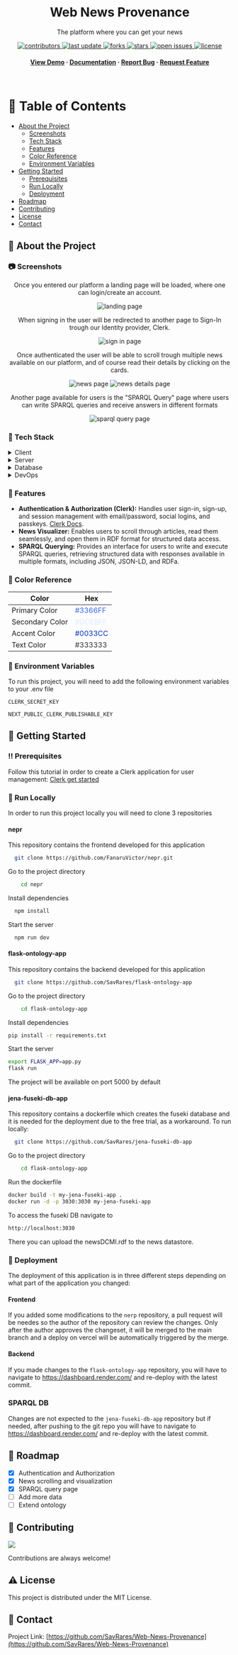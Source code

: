 <div align="center">

  <h1>Web News Provenance</h1>
  
  <p>
    The platform where you can get your news 
  </p>
  
  
<!-- Badges -->
<p>
  <a href="https://github.com/SavRares/Web-News-Provenance/graphs/contributors">
    <img src="https://img.shields.io/github/contributors/SavRares/Web-News-Provenance" alt="contributors" />
  </a>
  <a href="">
    <img src="https://img.shields.io/github/last-commit/SavRares/Web-News-Provenance" alt="last update" />
  </a>
  <a href="https://github.com/SavRares/Web-News-Provenance/network/members">
    <img src="https://img.shields.io/github/forks/SavRares/Web-News-Provenance" alt="forks" />
  </a>
  <a href="https://github.com/SavRares/Web-News-Provenance/stargazers">
    <img src="https://img.shields.io/github/stars/SavRares/Web-News-Provenance" alt="stars" />
  </a>
  <a href="https://github.com/SavRares/Web-News-Provenance/issues/">
    <img src="https://img.shields.io/github/issues/SavRares/Web-News-Provenance" alt="open issues" />
  </a>
  <a href="https://github.com/SavRares/Web-News-Provenance/blob/master/LICENSE">
    <img src="https://img.shields.io/github/license/SavRares/Web-News-Provenance.svg" alt="license" />
  </a>
</p>
   
<h4>
    <a href="https://github.com/SavRares/Web-News-Provenance/">View Demo</a>
  <span> · </span>
    <a href="https://github.com/SavRares/Web-News-Provenance">Documentation</a>
  <span> · </span>
    <a href="https://github.com/SavRares/Web-News-Provenance/issues/">Report Bug</a>
  <span> · </span>
    <a href="https://github.com/SavRares/Web-News-Provenance/issues/">Request Feature</a>
  </h4>
</div>

<br />

<!-- Table of Contents -->

# :notebook_with_decorative_cover: Table of Contents

- [About the Project](#star2-about-the-project)
  - [Screenshots](#camera-screenshots)
  - [Tech Stack](#space_invader-tech-stack)
  - [Features](#dart-features)
  - [Color Reference](#art-color-reference)
  - [Environment Variables](#key-environment-variables)
- [Getting Started](#toolbox-getting-started)
  - [Prerequisites](#bangbang-prerequisites)
  - [Run Locally](#running-run-locally)
  - [Deployment](#triangular_flag_on_post-deployment)
- [Roadmap](#compass-roadmap)
- [Contributing](#wave-contributing)
- [License](#warning-license)
- [Contact](#handshake-contact)

<!-- About the Project -->

## :star2: About the Project

<!-- Screenshots -->

### :camera: Screenshots

<div align="center"> 
  <p>Once you entered our platform a landing page will be loaded, where one can login/create an account.</p>
  <img src="./assets/landing-page.png" alt="landing page" />
  <p> When signing in the user will be redirected to another page to Sign-In trough our Identity provider, Clerk.</p>
  <img src="./assets/sing-in.png" alt="sign in page" />
  <p>Once authenticated the user will be able to scroll trough multiple news available on our platform, and of course read their details by clicking on the cards.</p>
  <img src="./assets//news-page.png" alt="news page" />
  <img src="./assets/news-details-page.png" alt="news details page"/>
  <p>Another page available for users is the "SPARQL Query" page where users can write SPARQL queries and receive answers in different formats</p>
  <img src="./assets//sparql-query-page.png" alt="sparql query page"/>
</div>

<!-- TechStack -->

### :space_invader: Tech Stack

<details>
  <summary>Client</summary>
  <ul>
    <li><a href="https://www.typescriptlang.org/">Typescript</a></li>
    <li><a href="https://nextjs.org/">Next.js</a></li>
    <li><a href="https://reactjs.org/">React.js</a></li>
    <li><a href="https://tailwindcss.com/">TailwindCSS</a></li>
  </ul>
</details>

<details>
  <summary>Server</summary>
  <ul>
    <li><a href="https://www.python.org/">Python</a></li>
    <li><a href="http://flask.palletsprojects.com/en/stable/">Flask</a></li>
    <li><a href="https://spacy.io/">SpaCy</a></li>
    <li><a href="https://pypi.org/project/beautifulsoup4/">BeautifulSoup</a></li>
    <li><a href="https://newsapi.org/">NewsAPI</a></li>

  </ul>
</details>

<details>
<summary>Database</summary>
  <ul>
    <li><a href="https://www.sqlite.org/">Sqlite</a></li>
    <li><a href="https://jena.apache.org/documentation/fuseki2/">Apache Jena Fuseki</a></li>
  </ul>
</details>

<details>
<summary>DevOps</summary>
  <ul>
    <li><a href="https://vercel.com/">Vercel</a></li>
    <li><a href="https://render.com/">Render</a></li>
  </ul>
</details>

<!-- Features -->

### :dart: Features

- **Authentication & Authorization (Clerk):** Handles user sign-in, sign-up, and session management with email/password, social logins, and passkeys. [Clerk Docs](https://clerk.dev/docs).
- **News Visualizer:** Enables users to scroll through articles, read them seamlessly, and open them in RDF format for structured data access.
- **SPARQL Querying:** Provides an interface for users to write and execute SPARQL queries, retrieving structured data with responses available in multiple formats, including JSON, JSON-LD, and RDFa.

<!-- Color Reference -->

### :art: Color Reference


| Color           | Hex                                                              |  
| --------------- | ---------------------------------------------------------------- |  
| Primary Color   |<span style="color:#3366FF;">#3366FF</span>|  
| Secondary Color |<span style="color:#DCEBFF;">#DCEBFF</span>|  
| Accent Color    |<span style="color:#0033CC;">#0033CC</span>|  
| Text Color      |<span style="color:#333333;">#333333</span>|  


<!-- Env Variables -->

### :key: Environment Variables

To run this project, you will need to add the following environment variables to your .env file

`CLERK_SECRET_KEY`

`NEXT_PUBLIC_CLERK_PUBLISHABLE_KEY`

<!-- Getting Started -->

## :toolbox: Getting Started

<!-- Prerequisites -->

### :bangbang: Prerequisites
Follow this tutorial in order to create a Clerk application for user management: [Clerk get started](https://clerk.com/docs/quickstarts/setup-clerk)

### :running: Run Locally

In order to run this project locally you will need to clone 3 repositories

#### nepr
This repository contains the frontend developed for this application
```bash
  git clone https://github.com/FanaruVictor/nepr.git
```

Go to the project directory

```bash
    cd nepr
```

Install dependencies

```bash
  npm install
```

Start the server

```bash
  npm run dev
```

#### flask-ontology-app

This repository contains the backend developed for this application

```bash
  git clone https://github.com/SavRares/flask-ontology-app
```
Go to the project directory

```bash
    cd flask-ontology-app
```

Install dependencies

```bash
pip install -r requirements.txt
```

Start the server

```bash
export FLASK_APP=app.py
flask run
```

The project will be available on port 5000 by default

#### jena-fuseki-db-app

This repository contains a dockerfile which creates the fuseki database and it is needed for the deployment due to the free trial, as a workaround. To run locally:

```bash
  git clone https://github.com/SavRares/jena-fuseki-db-app
```

Go to the project directory

```bash
    cd flask-ontology-app
```

Run the dockerfile

```bash
docker build -t my-jena-fuseki-app .
docker run -d -p 3030:3030 my-jena-fuseki-app
```

To access the fuseki DB navigate to

```bash
http://localhost:3030
```

There you can upload the newsDCMI.rdf to the news datastore.


<!-- Deployment -->

### :triangular_flag_on_post: Deployment
The deployment of this application is in three different steps depending on what part of the application you changed:

#### Frontend
If you added some modifications to the `nerp` repository, a pull request will be needes so the author of the repository can review the changes. Only after the author approves the changeset, it will be merged to the main branch and a deploy on vercel will be automatically triggered by the merge.

#### Backend

If you made changes to the `flask-ontology-app` repository, you will have to navigate to <a href="https://dashboard.render.com/">https://dashboard.render.com/</a> and re-deploy with the latest commit. 

### SPARQL DB

Changes are not expected to the `jena-fuseki-db-app` repository but if needed, after pushing to the git repo you will have to navigate to <a href="https://dashboard.render.com/">https://dashboard.render.com/</a> and re-deploy with the latest commit. 

## :compass: Roadmap

- [x] Authentication and Authorization
- [x] News scrolling and visualization
- [x] SPARQL query page
- [ ] Add more data
- [ ] Extend ontology
<!-- Contributing -->

## :wave: Contributing

<a href="https://github.com/SavRares/Web-News-Provenance/graphs/contributors">
  <img src="https://contrib.rocks/image?repo=SavRares/Web-News-Provenance" />
</a>

Contributions are always welcome!


## :warning: License
This project is distributed under the MIT License. 

<!-- Contact -->

## :handshake: Contact
Project Link: [https://github.com/SavRares/Web-News-Provenance](https://github.com/SavRares/Web-News-Provenance)
